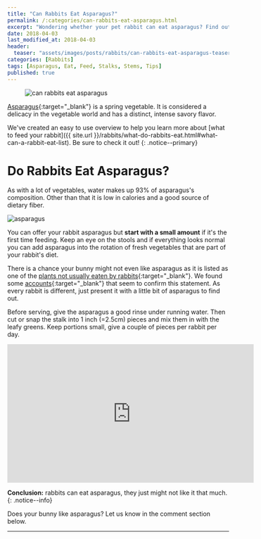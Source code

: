 ```yaml
---
title: "Can Rabbits Eat Asparagus?"
permalink: /:categories/can-rabbits-eat-asparagus.html
excerpt: "Wondering whether your pet rabbit can eat asparagus? Find out if asparagus is healthy for your bunny and learn some tips on how to feed it."
date: 2018-04-03
last_modified_at: 2018-04-03
header:
  teaser: "assets/images/posts/rabbits/can-rabbits-eat-asparagus-teaser.jpg"
categories: [Rabbits]
tags: [Asparagus, Eat, Feed, Stalks, Stems, Tips]
published: true
---
```


<figure>
  <img src="{{ site.url }}/assets/images/posts/rabbits/can-rabbits-eat-asparagus.jpg" alt="can rabbits eat asparagus" class="title-banner">
</figure>

[Asparagus](https://en.wikipedia.org/wiki/Asparagus){:target="_blank"} is a spring vegetable. It is considered a delicacy in the vegetable world and has a distinct, intense savory flavor.

We've created an easy to use overview to help you learn more about [what to feed your rabbit]({{ site.url }}/rabbits/what-do-rabbits-eat.html#what-can-a-rabbit-eat-list). Be sure to check it out!
{: .notice--primary}

# Do Rabbits Eat Asparagus?

As with a lot of vegetables, water makes up 93% of asparagus's composition. Other than that it is low in calories and a good source of dietary fiber.

<img src="{{ site.url }}/assets/images/posts/food/asparagus.jpg" alt="asparagus" class="align-right">

You can offer your rabbit asparagus but **start with a small amount** if it's the first time feeding. Keep an eye on the stools and if everything looks normal you can add asparagus into the rotation of fresh vegetables that are part of your rabbit's diet.

There is a chance your bunny might not even like asparagus as it is listed as one of the [plants not usually eaten by rabbits](http://www.imustgarden.com/rabbit-resistant-plants){:target="_blank"}. We found some [accounts](http://www.binkybunny.com/FORUM/tabid/54/aft/108606/Default.aspx){:target="_blank"} that seem to confirm this statement. As every rabbit is different, just present it with a little bit of asparagus to find out.

Before serving, give the asparagus a good rinse under running water. Then cut or snap the stalk into 1 inch (=2.5cm) pieces and mix them in with the leafy greens. Keep portions small, give a couple of pieces per rabbit per day.

<iframe width="560" height="315" src="https://www.youtube.com/embed/FxncLO1gmek" frameborder="0"></iframe>

**Conclusion:** rabbits can eat asparagus, they just might not like it that much.
{: .notice--info}

Does your bunny like asparagus? Let us know in the comment section below.

---
